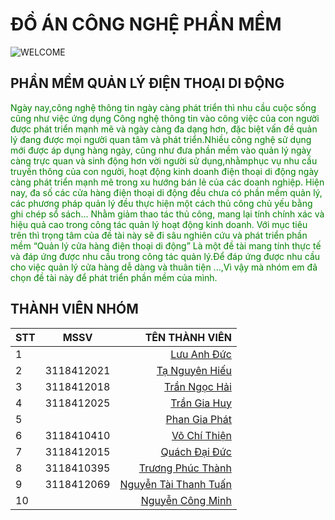 # ĐỒ ÁN CÔNG NGHỆ PHẦN MỀM 
![WELCOME](https://github.com/phucthanh2000/DOANCNPM/blob/main/anhnen.png)
## PHẦN MỀM QUẢN LÝ ĐIỆN THOẠI DI ĐỘNG
<font style="color: green">Ngày nay,công nghệ thông tin ngày càng phát triển thì nhu cầu cuộc sống cũng như việc ứng dụng Công nghệ thông tin vào công việc của con người  được phát triển mạnh mẽ và ngày càng đa dạng hơn, đặc biệt vấn đề quản lý đang được mọi người quan tâm và phát triển.Nhiều công nghệ sử dụng mới được áp dụng hàng ngày, cũng như đưa  phần mềm vào quản lý ngày càng trực quan và sinh động hơn vời người sử dụng,nhằmphục vụ nhu cầu truyền thông của con người, hoạt động kinh doanh điện thoại di động ngày càng phát triển mạnh mẽ trong xu hướng bán lẻ của các doanh nghiệp. Hiện nay, đa số các cửa hàng điện thoại di động đều chưa có phần mềm quản lý, các phương pháp quản lý đều thực hiện một cách thủ công chủ yếu bằng ghi chép sổ sách... Nhằm giảm thao tác thủ công, mang lại tính chính xác và hiệu quả cao trong công tác quản lý hoạt động kinh doanh. Với mục tiêu trên thì trọng tâm của đề tài này sẽ đi sâu nghiên cứu và phát triển phần mềm  “Quản lý cửa hàng điện thoại di động” Là một đề tài mang tính thực tế và đáp ứng được nhu cầu trong công tác quản lý.Để đáp ứng được nhu cầu cho việc quản lý cửa hàng dễ dàng và thuân tiện ...,Vì vậy mà nhóm em đã chọn đề tài này để phát triển phần mềm của mình.</font>
## THÀNH VIÊN NHÓM
| STT |   MSSV    |   TÊN THÀNH VIÊN      |
|-----|:---------:|----------------------:|
|  1 |            | [Lưu Anh Đức](https://www.facebook.com/duc.luu.37625)           |
|  2 |3118412021  | [Tạ Nguyên Hiếu](https://www.facebook.com/tanguyenhieu) |
|  3 |3118412018  | [Trần Ngọc Hải](https://www.facebook.com/tran.ngochai2608)     |
|  4 |3118412025  | [Trần Gia Huy](https://www.facebook.com/huytran2608)          |
|  5 |            | [Phan Gia Phát](https://www.facebook.com/phangiaphatt)         |
|  6 | 3118410410 | [Võ Chí Thiện](https://www.facebook.com/thien.vo.3150807)          |
|  7 |3118412015  | [Quách Đại Đức](https://www.facebook.com/Rhylaw)        |
|  8 | 3118410395 | [Trương Phúc Thành](https://www.facebook.com/phucthanh03022000/)     |
|  9 |3118412069  | [Nguyễn Tài Thanh Tuấn](https://www.facebook.com/kaneki0607) |
|  10|           | [Nguyễn Công Minh]() |
